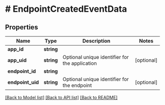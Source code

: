 # # EndpointCreatedEventData

## Properties

Name | Type | Description | Notes
------------ | ------------- | ------------- | -------------
**app_id** | **string** |  |
**app_uid** | **string** | Optional unique identifier for the application | [optional]
**endpoint_id** | **string** |  |
**endpoint_uid** | **string** | Optional unique identifier for the endpoint | [optional]

[[Back to Model list]](../../README.md#models) [[Back to API list]](../../README.md#endpoints) [[Back to README]](../../README.md)
